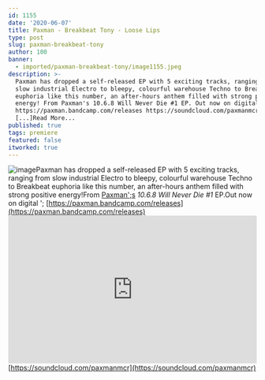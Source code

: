 ```yaml
---
id: 1155
date: '2020-06-07'
title: Paxman - Breakbeat Tony - Loose Lips
type: post
slug: paxman-breakbeat-tony
author: 100
banner:
  - imported/paxman-breakbeat-tony/image1155.jpeg
description: >-
  Paxman has dropped a self-released EP with 5 exciting tracks, ranging from
  slow industrial Electro to bleepy, colourful warehouse Techno to Breakbeat
  euphoria like this number, an after-hours anthem filled with strong positive
  energy! From Paxman's 10.6.8 Will Never Die #1 EP. Out now on digital –
  https://paxman.bandcamp.com/releases https://soundcloud.com/paxmanmcr
  [...]Read More...
published: true
tags: premiere
featured: false
itworked: true
---
```

![image](../imported/paxman-breakbeat-tony/image1155.jpeg)Paxman has dropped a self-released EP with 5 exciting tracks, ranging from slow industrial Electro to bleepy, colourful warehouse Techno to Breakbeat euphoria like this number, an after-hours anthem filled with strong positive energy!From [Paxman';s](http://paxman.bandcamp.com) _10.6.8 Will Never Die #1_ EP.Out now on digital '; [](https://paxman.bandcamp.com/releases)[https://paxman.bandcamp.com/releases](https://paxman.bandcamp.com/releases)<iframe width='100%' height='300' scrolling='no' frameborder='no' allow='autoplay' src='https://w.soundcloud.com/player/?url=https%3A//api.soundcloud.com/tracks/835899025&color=%23ff5500&auto_play=false&hide_related=true&show_comments=true&show_user=true&show_reposts=false&show_teaser=false'></iframe>[](https://soundcloud.com/paxmanmcr)[https://soundcloud.com/paxmanmcr](https://soundcloud.com/paxmanmcr)